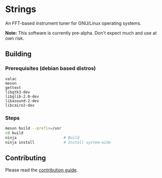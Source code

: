 # Strings

An FFT-based instrument tuner for GNU/Linux operating systems.

**Note:** This software is currently pre-alpha. Don't expect much and use at own risk.

## Building
### Prerequisites (debian based distros)
```
valac
meson
gettext
libgtk3-dev
libglib-2.0-dev
libasound-2-dev
libcairo2-dev
```

### Steps
```bash
meson build --prefix=/usr
cd build
ninja                     # Build
ninja install             # Install system-wide
```

## Contributing
Please read the [contribution guide](CONTRIBUTING.md).